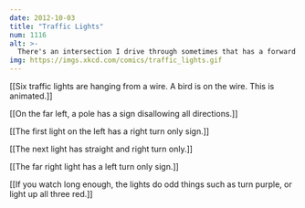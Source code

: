 ```yaml
---
date: 2012-10-03
title: "Traffic Lights"
num: 1116
alt: >-
  There's an intersection I drive through sometimes that has a forward green arrow, a red light, and a 'no turns' sign all on one pole. I honestly have no idea what it's telling me to do.
img: https://imgs.xkcd.com/comics/traffic_lights.gif
---
```

[[Six traffic lights are hanging from a wire.  A bird is on the wire.  This is animated.]]

[[On the far left, a pole has a sign disallowing all directions.]]

[[The first light on the left has a right turn only sign.]]

[[The next light has straight and right turn only.]]

[[The far right light has a left turn only sign.]]

[[If you watch long enough, the lights do odd things such as turn purple, or light up all three red.]]

